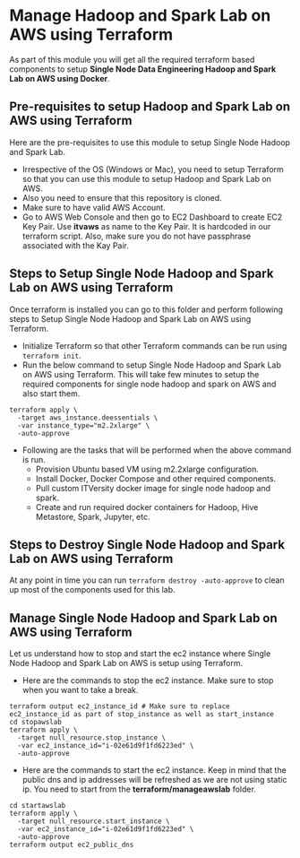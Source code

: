 # Manage Hadoop and Spark Lab on AWS using Terraform

As part of this module you will get all the required terraform based components to setup **Single Node Data Engineering Hadoop and Spark Lab on AWS using Docker**.

## Pre-requisites to setup Hadoop and Spark Lab on AWS using Terraform
Here are the pre-requisites to use this module to setup Single Node Hadoop and Spark Lab.
* Irrespective of the OS (Windows or Mac), you need to setup Terraform so that you can use this module to setup Hadoop and Spark Lab on AWS.
* Also you need to ensure that this repository is cloned.
* Make sure to have valid AWS Account.
* Go to AWS Web Console and then go to EC2 Dashboard to create EC2 Key Pair. Use **itvaws** as name to the Key Pair. It is hardcoded in our terraform script. Also, make sure you do not have passphrase associated with the Kay Pair.

## Steps to Setup Single Node Hadoop and Spark Lab on AWS using Terraform
Once terraform is installed you can go to this folder and perform following steps to Setup Single Node Hadoop and Spark Lab on AWS using Terraform.
* Initialize Terraform so that other Terraform commands can be run using `terraform init`.
* Run the below command to setup Single Node Hadoop and Spark Lab on AWS using Terraform. This will take few minutes to setup the required components for single node hadoop and spark on AWS and also start them.

```
terraform apply \
  -target aws_instance.deessentials \
  -var instance_type="m2.2xlarge" \
  -auto-approve
```

* Following are the tasks that will be performed when the above command is run.
  * Provision Ubuntu based VM using m2.2xlarge configuration.
  * Install Docker, Docker Compose and other required components.
  * Pull custom ITVersity docker image for single node hadoop and spark.
  * Create and run required docker containers for Hadoop, Hive Metastore, Spark, Jupyter, etc.

## Steps to Destroy Single Node Hadoop and Spark Lab on AWS using Terraform
At any point in time you can run `terraform destroy -auto-approve` to clean up most of the components used for this lab.

## Manage Single Node Hadoop and Spark Lab on AWS using Terraform
Let us understand how to stop and start the ec2 instance where Single Node Hadoop and Spark Lab on AWS is setup using Terraform.

* Here are the commands to stop the ec2 instance. Make sure to stop when you want to take a break.
```
terraform output ec2_instance_id # Make sure to replace ec2_instance_id as part of stop_instance as well as start_instance
cd stopawslab
terraform apply \
  -target null_resource.stop_instance \
  -var ec2_instance_id="i-02e61d9f1fd6223ed" \
  -auto-approve
```
* Here are the commands to start the ec2 instance. Keep in mind that the public dns and ip addresses will be refreshed as we are not using static ip. You need to start from the **terraform/manageawslab** folder.
```
cd startawslab
terraform apply \
  -target null_resource.start_instance \
  -var ec2_instance_id="i-02e61d9f1fd6223ed" \
  -auto-approve
terraform output ec2_public_dns
```
